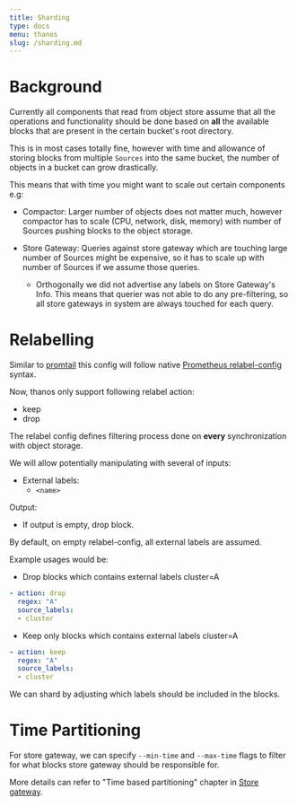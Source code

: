 ```yaml
---
title: Sharding
type: docs
menu: thanos
slug: /sharding.md
---
```


# Background

Currently all components that read from object store assume that all the operations and functionality should be done based
on **all** the available blocks that are present in the certain bucket's root directory.

This is in most cases totally fine, however with time and allowance of storing blocks from multiple `Sources` into the same bucket,
the number of objects in a bucket can grow drastically.

This means that with time you might want to scale out certain components e.g:

* Compactor: Larger number of objects does not matter much, however compactor has to scale (CPU, network, disk, memory) with number of Sources pushing blocks to the object storage.

* Store Gateway: Queries against store gateway which are touching large number of Sources might be expensive, so it has to scale up with number of Sources if we assume those queries.
    * Orthogonally we did not advertise any labels on Store Gateway's Info. This means that querier was not able to do any pre-filtering, so all store gateways in system are always touched for each query.

# Relabelling

Similar to [promtail](https://github.com/grafana/loki/blob/master/docs/promtail.md#scrape-configs) this config will follow native
[Prometheus relabel-config](https://prometheus.io/docs/prometheus/latest/configuration/configuration/#relabel_config) syntax.

Now, thanos only support following relabel action:
* keep
* drop

The relabel config defines filtering process done on **every** synchronization with object storage.

We will allow potentially manipulating with several of inputs:

* External labels:
  * `<name>`

Output:

* If output is empty, drop block.

By default, on empty relabel-config, all external labels are assumed.

Example usages would be:

* Drop blocks which contains external labels cluster=A

```yaml
- action: drop
  regex: "A"
  source_labels:
  - cluster
```

* Keep only blocks which contains external labels cluster=A
```yaml
- action: keep
  regex: "A"
  source_labels:
  - cluster
```

We can shard by adjusting which labels should be included in the blocks.

# Time Partitioning

For store gateway, we can specify `--min-time` and `--max-time` flags to filter for what blocks store gateway should be responsible for.

More details can refer to "Time based partitioning" chapter in [Store gateway](components/store.md).
